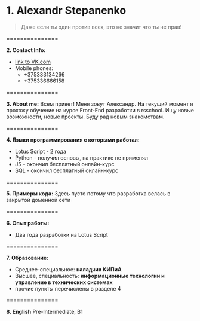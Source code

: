 # 1. Alexandr Stepanenko
> Даже если ты один против всех, это не значит что ты не прав!

===============

**2. Contact Info:**
* [link to VK.com](https://vk.com/stepanenko_alexandr)
* Mobile phones:
    + +375333134266
    + +375336666158

===============

**3. About me:**
Всем привет! Меня зовут Александр. На текущий момент я прохожу обучение на курсе Front-End разработки в rsschool. Ищу новые возможности, новые проекты. Буду рад новым знакомствам.

===============

**4. Языки программирования с которыми работал:**
* Lotus Script - 2 года
* Python - получил основы, на практике не применял
* JS - окончил бесплатный онлайн-курс
* SQL - окончил бесплатный онлайн-курс

===============

**5. Примеры кода:**
Здесь пусто потому что разработка велась в закрытой доменной сети

===============

**6. Опыт работы:**
* Два года разработки на Lotus Script

===============

**7. Образование:**
* Среднее-специальное: **наладчик КИПиА**
* Высшее, специальность: **информационные технологии и управление в технических системах**
* прочие пункты перечислены в разделе 4

===============

**8. English**
Pre-Intermediate, B1
